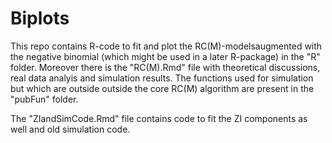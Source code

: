 # Biplots

This repo contains R-code to fit and plot the RC(M)-modelsaugmented with the negative binomial (which might be used in a later R-package) in the "R" folder. Moreover there is the "RC(M).Rmd" file with theoretical discussions, real data analyis and simulation results. The functions used for simulation but which are outside outside the core RC(M) algorithm are present in the "pubFun" folder.

The "ZIandSimCode.Rmd" file contains code to fit the ZI components as well and old simulation code.
